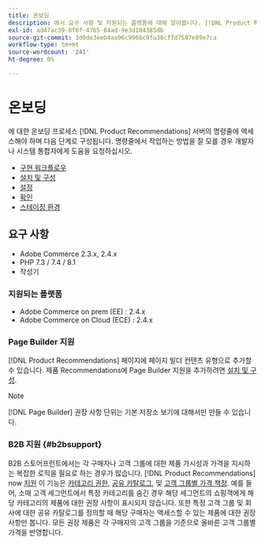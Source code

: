 ```yaml
---
title: 온보딩
description: 에서 요구 사항 및 지원되는 플랫폼에 대해 알아봅니다. [!DNL Product Recommendations].
exl-id: ad47ac39-8f6f-4765-84ad-9e3d104385db
source-git-commit: 3d0de3eeb4aa96c996bc9fa38cffd7597e89e7ca
workflow-type: tm+mt
source-wordcount: '241'
ht-degree: 0%

---
```


# 온보딩

에 대한 온보딩 프로세스 [!DNL Product Recommendations] 서버의 명령줄에 액세스해야 하며 다음 단계로 구성됩니다. 명령줄에서 작업하는 방법을 잘 모를 경우 개발자나 시스템 통합자에게 도움을 요청하십시오.

- [구현 워크플로우](implementation-workflow.md)
- [설치 및 구성](install-configure.md)
- [설정](settings.md)
- [확인](verify.md)
- [스테이징 환경](staging-environment.md)

## 요구 사항

- Adobe Commerce 2.3.x, 2.4.x
- PHP 7.3 / 7.4 / 8.1
- 작성기

### 지원되는 플랫폼

- Adobe Commerce on prem (EE) : 2.4.x
- Adobe Commerce on Cloud (ECE) : 2.4.x

### Page Builder 지원

[!DNL Product Recommendations] 페이지에 페이지 빌더 컨텐츠 유형으로 추가할 수 있습니다. 제품 Recommendations에 Page Builder 지원을 추가하려면 [설치 및 구성](install-configure.md).

>[!NOTE]
>
>[!DNL Page Builder] 권장 사항 단위는 기본 저장소 보기에 대해서만 만들 수 있습니다.

### B2B 지원 {#b2bsupport}

B2B 스토어프런트에서는 각 구매자나 고객 그룹에 대한 제품 가시성과 가격을 지시하는 복잡한 로직을 필요로 하는 경우가 많습니다. [!DNL Product Recommendations] now [지원](release-notes.md) 이 기능은 [카테고리 권한](https://experienceleague.adobe.com/docs/commerce-admin/catalog/categories/category-permissions.html), [공유 카탈로그](https://experienceleague.adobe.com/docs/commerce-admin/b2b/shared-catalogs/catalog-shared.html), 및 [고객 그룹별 가격 책정](https://experienceleague.adobe.com/docs/commerce-admin/catalog/products/pricing/pricing-advanced.html). 예를 들어, 소매 고객 세그먼트에서 특정 카테고리를 숨긴 경우 해당 세그먼트의 쇼핑객에게 해당 카테고리의 제품에 대한 권장 사항이 표시되지 않습니다. 또한 특정 고객 그룹 및 회사에 대한 공유 카탈로그를 정의할 때 해당 구매자는 액세스할 수 있는 제품에 대한 권장 사항만 봅니다. 모든 권장 제품은 각 구매자의 고객 그룹을 기준으로 올바른 고객 그룹별 가격을 반영합니다.
